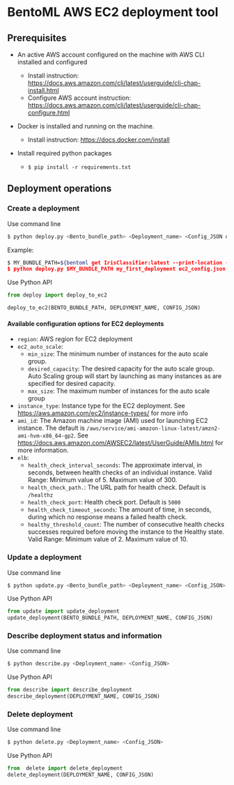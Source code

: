 # BentoML AWS EC2 deployment tool


## Prerequisites

- An active AWS account configured on the machine with AWS CLI installed and configured
    - Install instruction: https://docs.aws.amazon.com/cli/latest/userguide/cli-chap-install.html
    - Configure AWS account instruction: https://docs.aws.amazon.com/cli/latest/userguide/cli-chap-configure.html
- Docker is installed and running on the machine.
    - Install instruction: https://docs.docker.com/install

- Install required python packages
    - `$ pip install -r requirements.txt`


## Deployment operations

### Create a deployment

Use command line
```bash
$ python deploy.py <Bento_bundle_path> <Deployment_name> <Config_JSON default is ec2_config.json>
```

Example:
```bash
$ MY_BUNDLE_PATH=${bentoml get IrisClassifier:latest --print-location -q)
$ python deploy.py $MY_BUNDLE_PATH my_first_deployment ec2_config.json
```

Use Python API
```python
from deploy import deploy_to_ec2

deploy_to_ec2(BENTO_BUNDLE_PATH, DEPLOYMENT_NAME, CONFIG_JSON)
```


#### Available configuration options for EC2 deployments

* `region`: AWS region for EC2 deployment
* `ec2_auto_scale`:
  * `min_size`:  The minimum number of instances for the auto scale group.
  * `desired_capacity`: The desired capacity for the auto scale group. Auto Scaling group will start by launching as many instances as are specified for desired capacity.
  * `max_size`: The maximum number of instances for the auto scale group
* `instance_type`: Instance type for the EC2 deployment. See https://aws.amazon.com/ec2/instance-types/ for more info
* `ami_id`: The Amazon machine image (AMI) used for launching EC2 instance. The default is `/aws/service/ami-amazon-linux-latest/amzn2-ami-hvm-x86_64-gp2`. See https://docs.aws.amazon.com/AWSEC2/latest/UserGuide/AMIs.html for more information.
* `elb`:
  * `health_check_interval_seconds`: The approximate interval, in seconds, between health checks of an individual instance. Valid Range: Minimum value of 5. Maximum value of 300.
  * `health_check_path.`: The URL path for health check. Default is `/healthz`
  * `health_check_port`: Health check port. Default is `5000`
  * `health_check_timeout_seconds`: The amount of time, in seconds, during which no response means a failed health check.
  * `healthy_threshold_count`: The number of consecutive health checks successes required before moving the instance to the Healthy state. Valid Range: Minimum value of 2. Maximum value of 10.


### Update a deployment

Use command line
```bash
$ python update.py <Bento_bundle_path> <Deployment_name> <Config_JSON>
```

Use Python API
```python
from update import update_deployment
update_deployment(BENTO_BUNDLE_PATH, DEPLOYMENT_NAME, CONFIG_JSON)
```

### Describe deployment status and information

Use command line
```bash
$ python describe.py <Deployment_name> <Config_JSON>
```


Use Python API
```python
from describe import describe_deployment
describe_deployment(DEPLOYMENT_NAME, CONFIG_JSON)
```

### Delete deployment

Use command line
```bash
$ python delete.py <Deployment_name> <Config_JSON>
```

Use Python API
```python
from  delete import delete_deployment
delete_deployment(DEPLOYMENT_NAME, CONFIG_JSON)
```
